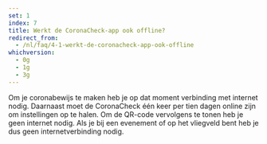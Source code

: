```yaml
---
set: 1
index: 7
title: Werkt de CoronaCheck-app ook offline?
redirect_from: 
  - /nl/faq/4-1-werkt-de-coronacheck-app-ook-offline
whichversion:
  - 0g
  - 1g
  - 3g
---
```

Om je coronabewijs te maken heb je op dat moment verbinding met internet nodig. Daarnaast moet de CoronaCheck één keer per tien dagen online zijn om instellingen op te halen. Om de QR-code vervolgens te tonen heb je geen internet nodig. Als je bij een evenement of op het vliegveld bent heb je dus geen internetverbinding nodig. 
